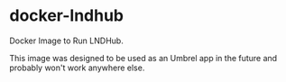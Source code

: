 # docker-lndhub

Docker Image to Run LNDHub.

This image was designed to be used as an Umbrel app in the future and probably won't work anywhere else.
